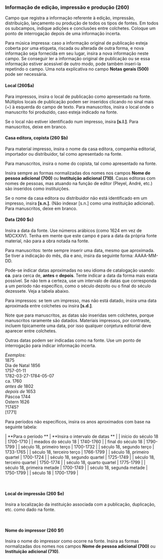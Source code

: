 ### Informação de edição, impressão e produção (260) 

Campo que registra a informação referente à edição, impressão, distribuição, lançamento ou produção de todos os tipos de fontes. Em todos os subcampos, indique adições e conclusões entre colchetes. Coloque um ponto de interrogação depois de uma informação incerta. 

Para música impressa: caso a informação original de publicação esteja coberta por uma etiqueta, riscada ou alterada de outra forma, e nova informação seja fornecida em seu lugar, insira a nova informação neste campo. Se conseguir ler a informação original de publicação ou se essa informação estiver acessível de outro modo, pode também inseri-la repetindo o campo. Uma nota explicativa no campo **Notas gerais (500)** pode ser necessária.

#### Local (260$a) 

Para impressos, insira o local de publicação como apresentado na fonte. Múltiplos locais de publicação podem ser inseridos clicando no sinal mais (+) à esquerda do campo de texto. Para manuscritos, insira o local onde o manuscrito foi produzido, caso esteja indicado na fonte. 

Se o local não estiver identificado num impresso, insira **[s.l.]**. Para manuscritos, deixe em branco. 

 

#### Casa editora, copista (260 $b) 

Para material impresso, insira o nome da casa editora, companhia editorial, importador ou distribuidor, tal como apresentado na fonte. 

Para manuscritos, insira o nome do copista, tal como apresentado na fonte. 

Insira sempre as formas normalizadas dos nomes nos campos **Nome de pessoa adicional (700)** ou **Instituição adicional (710)**. Casas editoras com nomes de pessoas, mas atuando na função de editor (Pleyel, André, etc.) são inseridos como instituições. 

Se o nome da casa editora ou distribuidor não está identificado em um impresso, insira **[s.n.]**. (Não indexar [s.n.] como uma instituição adicional). Para manuscritos, deixe em branco.

  

#### Data (260 $c)   

Insira a data da fonte. Use números arábicos (como 1624 em vez de MDCXXIV). Tenha em mente que este campo é para a data da própria fonte material, não para a obra notada na fonte.

Para manuscritos: tente sempre inserir uma data, mesmo que aproximada. Se tiver a indicação do mês, dia e ano, insira da seguinte forma: AAAA-MM-DD. 

Pode-se indicar datas aproximadas no seu idioma de catalogação usando: **ca**. para cerca de, **antes** e **depois**. Tente indicar a data da forma mais exata possível. Se não tem a certeza, use um intervalo de datas que corresponda a um período não específico, como o século dezoito ou o final do século dezessete. Veja a tabela abaixo. 

Para impressos: se tem um impresso, mas não está datado, insira uma data aproximada entre colchetes ou insira **[s.d.]**. 

Note que para manuscritos, as datas são inseridas sem colchetes, porque manuscritos raramente são datados. Materiais impressos, por contraste, incluem tipicamente uma data, por isso qualquer conjetura editorial deve aparecer entre colchetes. 

Outras datas podem ser indicadas como na fonte. Use um ponto de interrogação para indicar informação incerta.

_Exemplos:_  
1875  
Dia de Natal 1856  
1757-01-11  
1782-03-27-1784-05-07  
ca. 1760  
_antes de_ 1802  
_depois de_ 1653  
Páscoa 1744  
Ostern 1626  
?1745?  
[1771]

Para períodos não específicos, insira os anos aproximados com base na seguinte tabela:  

| **Para o período ** | **Insira o intervalo de datas ** |
| início do século 18  | 1700-1710  |
| meados do século 18  | 1740-1760  |
| final do século 18  | 1790-1799  |
| século 18, primeiro terço  | 1700-1732  |
| século 18, segundo terço  | 1733-1765  |
| século 18, terceiro terço  | 1766-1799  |
| século 18, primeiro quartel  | 1700-1724  |
| século 18, segundo quartel  | 1725-1749  |
| século 18, terceiro quartel  | 1750-1774  |
| século 18, quarto quartel  | 1775-1799  |
| século 18, primeira metade  | 1700-1749  |
| século 18, segunda metade  | 1750-1799  |
| século 18  | 1700-1799  |

  

#### Local de impressão (260 $e) 

Insira a localização da instituição associada com a publicação, duplicação, etc. como dado na fonte. 

  

#### Nome do impressor (260 $f) 
Insira o nome do impressor como ocorre na fonte. Insira as formas normalizadas dos nomes nos campos **Nome de pessoa adicional (700)** ou **Instituição adicional (710)**.
